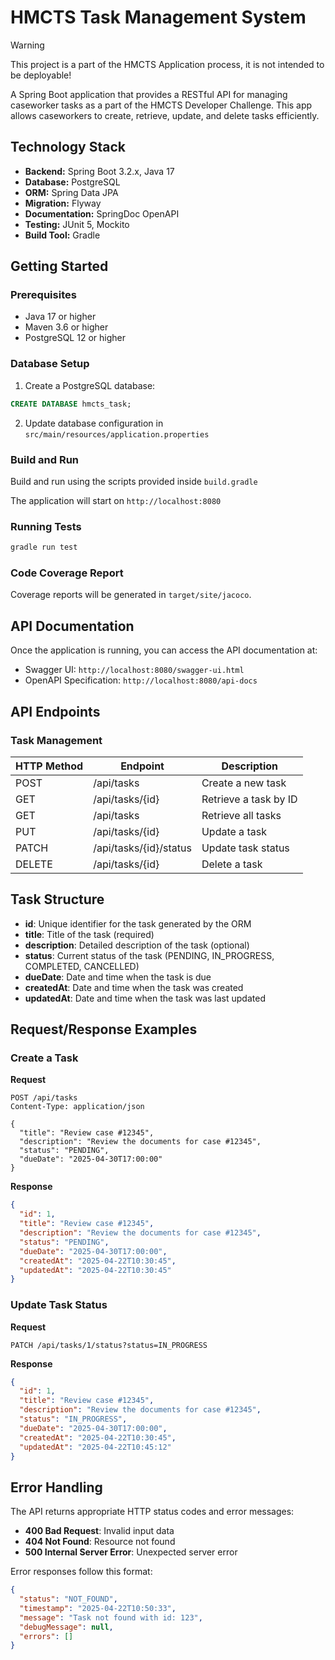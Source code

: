 # HMCTS Task Management System

> [!WARNING]  
> This project is a part of the HMCTS Application process, it is not intended to be deployable!

A Spring Boot application that provides a RESTful API for managing caseworker tasks as a part of the HMCTS Developer Challenge. This app allows caseworkers to create, retrieve, update, and delete tasks efficiently.

## Technology Stack

- **Backend:** Spring Boot 3.2.x, Java 17
- **Database:** PostgreSQL
- **ORM:** Spring Data JPA
- **Migration:** Flyway
- **Documentation:** SpringDoc OpenAPI
- **Testing:** JUnit 5, Mockito
- **Build Tool:** Gradle

## Getting Started

### Prerequisites

- Java 17 or higher
- Maven 3.6 or higher
- PostgreSQL 12 or higher

### Database Setup

1. Create a PostgreSQL database:

```sql
CREATE DATABASE hmcts_task;
```

2. Update database configuration in `src/main/resources/application.properties`

### Build and Run

Build and run using the scripts provided inside `build.gradle`

The application will start on `http://localhost:8080`

### Running Tests

```bash
gradle run test
```

### Code Coverage Report

Coverage reports will be generated in `target/site/jacoco`.

## API Documentation

Once the application is running, you can access the API documentation at:

- Swagger UI: `http://localhost:8080/swagger-ui.html`
- OpenAPI Specification: `http://localhost:8080/api-docs`

## API Endpoints

### Task Management

| HTTP Method | Endpoint             | Description                 |
|------------|----------------------|-----------------------------|
| POST       | /api/tasks           | Create a new task           |
| GET        | /api/tasks/{id}      | Retrieve a task by ID       |
| GET        | /api/tasks           | Retrieve all tasks          |
| PUT        | /api/tasks/{id}      | Update a task               |
| PATCH      | /api/tasks/{id}/status | Update task status        |
| DELETE     | /api/tasks/{id}      | Delete a task               |

## Task Structure

- **id**: Unique identifier for the task generated by the ORM
- **title**: Title of the task (required)
- **description**: Detailed description of the task (optional)
- **status**: Current status of the task (PENDING, IN_PROGRESS, COMPLETED, CANCELLED)
- **dueDate**: Date and time when the task is due
- **createdAt**: Date and time when the task was created
- **updatedAt**: Date and time when the task was last updated

## Request/Response Examples

### Create a Task

**Request**

```http
POST /api/tasks
Content-Type: application/json

{
  "title": "Review case #12345",
  "description": "Review the documents for case #12345",
  "status": "PENDING",
  "dueDate": "2025-04-30T17:00:00"
}
```

**Response**

```json
{
  "id": 1,
  "title": "Review case #12345",
  "description": "Review the documents for case #12345",
  "status": "PENDING",
  "dueDate": "2025-04-30T17:00:00",
  "createdAt": "2025-04-22T10:30:45",
  "updatedAt": "2025-04-22T10:30:45"
}
```

### Update Task Status

**Request**

```http
PATCH /api/tasks/1/status?status=IN_PROGRESS
```

**Response**

```json
{
  "id": 1,
  "title": "Review case #12345",
  "description": "Review the documents for case #12345",
  "status": "IN_PROGRESS",
  "dueDate": "2025-04-30T17:00:00",
  "createdAt": "2025-04-22T10:30:45",
  "updatedAt": "2025-04-22T10:45:12"
}
```

## Error Handling

The API returns appropriate HTTP status codes and error messages:

- **400 Bad Request**: Invalid input data
- **404 Not Found**: Resource not found
- **500 Internal Server Error**: Unexpected server error

Error responses follow this format:

```json
{
  "status": "NOT_FOUND",
  "timestamp": "2025-04-22T10:50:33",
  "message": "Task not found with id: 123",
  "debugMessage": null,
  "errors": []
}
```